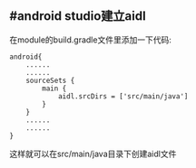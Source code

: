 #android studio建立aidl
---
在module的build.gradle文件里添加一下代码:

	android{
		......
		......
		sourceSets {
	        main {
	            aidl.srcDirs = ['src/main/java']
	        }
	    }
		......
		......
	}
这样就可以在src/main/java目录下创建aidl文件